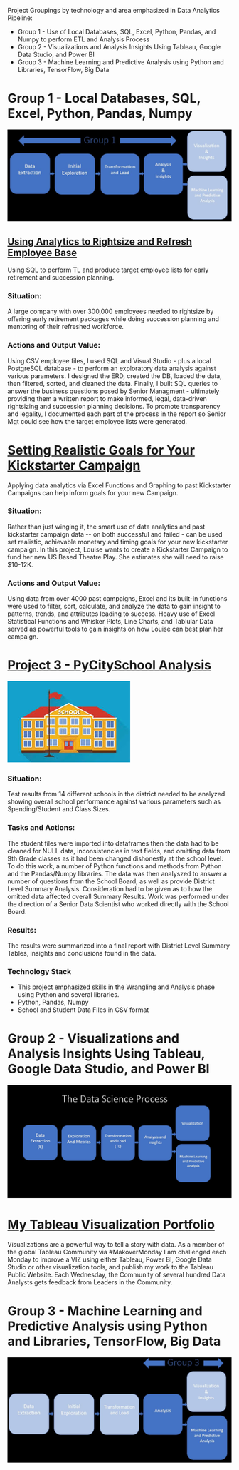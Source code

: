 Project Groupings by technology and area emphasized in Data Analytics Pipeline:
* Group 1 - Use of Local Databases, SQL, Excel, Python, Pandas, and Numpy to perform ETL and Analysis Process 
* Group 2 - Visualizations and Analysis Insights Using Tableau, Google Data Studio, and Power BI
* Group 3 - Machine Learning and Predictive Analysis using Python and Libraries, TensorFlow, Big Data

# Group 1 - Local Databases, SQL, Excel, Python, Pandas, Numpy
![](/images/DSProcess1.JPG)

## [Using Analytics to Rightsize and Refresh Employee Base](https://github.com/tcottrell321/Pewlett_Hackard_Analysis)
Using SQL to perform TL and produce target employee lists for early retirement and succession planning. 

### Situation:
A large company with over 300,000 employees needed to rightsize by offering early retirement packages while doing succession planning and mentoring of their refreshed workforce.  

### Actions and Output Value:
Using CSV employee files, I used SQL and Visual Studio - plus a local PostgreSQL database - to perform an exploratory data analysis against various parameters. I designed the ERD, created the DB, loaded the data, then filtered, sorted, and cleaned the data. Finally, I built SQL queries to answer the business questions posed by Senior Managment - ultimately providing them a written report to make informed, legal, data-driven rightsizing and succession planning decisions. To promote transparency and legality, I documented each part of the process in the report so Senior Mgt could see how the target employee lists were generated. 


# [Setting Realistic Goals for Your Kickstarter Campaign](https://github.com/tcottrell321/kickstarter-analysis)
Applying data analytics via Excel Functions and Graphing to past Kickstarter Campaigns can help inform goals for your new Campaign. 

### Situation:
Rather than just winging it, the smart use of data analytics and past kickstarter campaign data -- on both successful and failed - can be used set realistic, achievable monetary and timing goals for your new kickstarter campaign. In this project, Louise wants to create a Kickstarter Campaign to fund her new US Based Theatre Play. She estimates she will need to raise $10-12K. 

### Actions and Output Value:
Using data from over 4000 past campaigns, Excel and its built-in functions were used to filter, sort, calculate, and analyze the data to gain insight to patterns, trends, and attributes leading to success. Heavy use of Excel Statistical Functions and Whisker Plots, Line Charts, and Tablular Data served as powerful tools to gain insights on how Louise can best plan her campaign.  


# [Project 3 - PyCitySchool Analysis](https://github.com/tcottrell321/school_district_analysis)
![](/images/Schools.jpg)

### Situation:
Test results from 14 different schools in the district needed to be analyzed showing overall school performance against various parameters such as Spending/Student and Class Sizes. 

### Tasks and Actions: 
The student files were imported into dataframes then the data had to be cleaned for NULL data, inconsistencies in text fields, and omitting data from 9th Grade classes as it had been changed dishonestly at the school level. To do this work, a number of Python functions and methods from Python and the Pandas/Numpy libraries. The data was then analyszed to answer a number of questions from the School Board, as well as provide District Level Summary Analysis. Consideration had to be given as to how the omitted data affected overall Summary Results. Work was performed under the direction of a Senior Data Scientist who worked directly with the School Board. 

### Results: 
The results were summarized into a final report with District Level Summary Tables, insights and conclusions found in the data. 

### Technology Stack
- This project emphasized skills in the Wrangling and Analysis phase using Python and several libraries. 
- Python, Pandas, Numpy 
- School and Student Data Files in CSV format

# Group 2 - Visualizations and Analysis Insights Using Tableau, Google Data Studio, and Power BI
![](/images/DSProcess2.JPG)

# [My Tableau Visualization Portfolio](https://public.tableau.com/profile/thomas.cottrell#!/?newProfile=&activeTab=0)
Visualizations are a powerful way to tell a story with data. As a member of the global Tableau Community via #MakoverMonday I am challenged each Monday to improve a VIZ using either Tableau, Power BI, Google Data Studio or other visualization tools, and publish my work to the Tableau Public Website. Each Wednesday, the Community of several hundred Data Analysts gets feedback from Leaders in the Community. 

# Group 3 - Machine Learning and Predictive Analysis using Python and Libraries, TensorFlow, Big Data
![](/images/DSProcess3.JPG)


